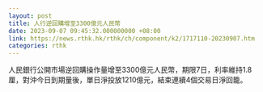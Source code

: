 ```yaml
---
layout: post
title: 人行逆回購增至3300億元人民幣
date: 2023-09-07 09:45:32.000000000 +08:00
link: https://news.rthk.hk/rthk/ch/component/k2/1717110-20230907.htm
categories: rthk
---
```


人民銀行公開市場逆回購操作量增至3300億元人民幣，期限7日，利率維持1.8厘，對沖今日到期量後，單日淨投放1210億元，結束連續4個交易日淨回籠。
